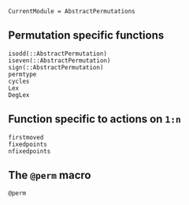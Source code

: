```@meta
CurrentModule = AbstractPermutations
```

## Permutation specific functions

```@docs
isodd(::AbstractPermutation)
iseven(::AbstractPermutation)
sign(::AbstractPermutation)
permtype
cycles
Lex
DegLex
```

## Function specific to actions on `1:n`

```@docs
firstmoved
fixedpoints
nfixedpoints
```

## The `@perm` macro

```@docs
@perm
```
